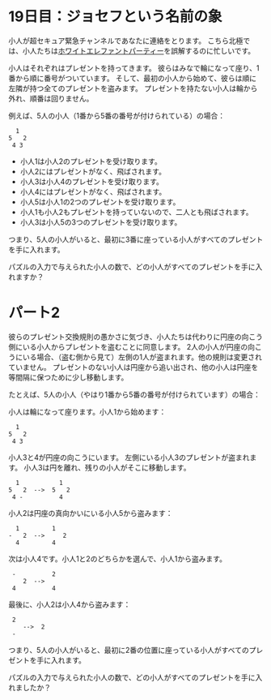 # 19日目：ジョセフという名前の象

小人が超セキュア緊急チャンネルであなたに連絡をとります。
こちら北極では、小人たちは[ホワイトエレファントパーティー](https://ja.wikipedia.org/wiki/%E3%83%9B%E3%83%AF%E3%82%A4%E3%83%88%E3%83%BB%E3%82%A8%E3%83%AC%E3%83%95%E3%82%A1%E3%83%B3%E3%83%88%E3%83%BB%E3%82%AE%E3%83%95%E3%83%88%E3%83%BB%E3%82%A8%E3%82%AF%E3%82%B9%E3%83%81%E3%82%A7%E3%83%B3%E3%82%B8)を誤解するのに忙しいです。

小人はそれぞれはプレゼントを持ってきます。
彼らはみなで輪になって座り、1番から順に番号がついています。
そして、最初の小人から始めて、彼らは順に左隣が持つ全てのプレゼントを盗みます。
プレゼントを持たない小人は輪から外れ、順番は回りません。

例えば、5人の小人（1番から5番の番号が付けられている）の場合：

```
  1
5   2
 4 3
```

- 小人1は小人2のプレゼントを受け取ります。
- 小人2にはプレゼントがなく、飛ばされます。
- 小人3は小人4のプレゼントを受け取ります。
- 小人4にはプレゼントがなく、飛ばされます。
- 小人5は小人1の2つのプレゼントを受け取ります。
- 小人1も小人2もプレゼントを持っていないので、二人とも飛ばされます。
- 小人3は小人5の3つのプレゼントを受け取ります。

つまり、5人の小人がいると、最初に3番に座っている小人がすべてのプレゼントを手に入れます。

パズルの入力で与えられた小人の数で、どの小人がすべてのプレゼントを手に入れますか？

# パート2 #

彼らのプレゼント交換規則の愚かさに気づき、小人たちは代わりに円座の向こう側にいる小人からプレゼントを盗むことに同意します。
2人の小人が円座の向こうにいる場合、（盗む側から見て）左側の1人が盗まれます。他の規則は変更されていません。
プレゼントのない小人は円座から追い出され、他の小人は円座を等間隔に保つために少し移動します。

たとえば、5人の小人（やはり1番から5番の番号が付けられています）の場合：

小人は輪になって座ります。小人1から始めます：

```
  1
5   2
 4 3
```

小人3と4が円座の向こうにいます。
左側にいる小人3のプレゼントが盗まれます。
小人3は円を離れ、残りの小人がそこに移動します。

```
  1           1
5   2  -->  5   2
 4 -          4
```

小人2は円座の真向かいにいる小人5から盗みます：

```
  1         1
-   2  -->     2
  4         4
```

次は小人4です。小人1と2のどちらかを選んで、小人1から盗みます。
```
 -          2
    2  -->
 4          4
```
最後に、小人2は小人4から盗みます：
```
 2
    -->  2
 -
```
つまり、5人の小人がいると、最初に2番の位置に座っている小人がすべてのプレゼントを手に入れます。

パズルの入力で与えられた小人の数で、どの小人がすべてのプレゼントを手に入れましたか？
